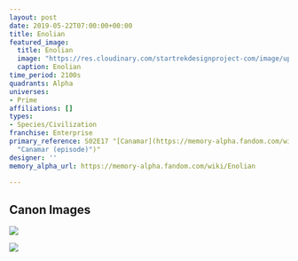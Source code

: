 ```yaml
---
layout: post
date: 2019-05-22T07:00:00+00:00
title: Enolian
featured_image:
  title: Enolian
  image: "https://res.cloudinary.com/startrekdesignproject-com/image/upload/v1558568659/Enolian.png"
  caption: Enolian
time_period: 2100s
quadrants: Alpha
universes:
- Prime
affiliations: []
types:
- Species/Civilization
franchise: Enterprise
primary_reference: S02E17 "[Canamar](https://memory-alpha.fandom.com/wiki/Canamar
  "Canamar (episode)")"
designer: ''
memory_alpha_url: https://memory-alpha.fandom.com/wiki/Enolian

---
```

## Canon Images

![](https://res.cloudinary.com/startrekdesignproject-com/image/upload/v1558568659/Enolian1.jpg)

![](https://res.cloudinary.com/startrekdesignproject-com/image/upload/v1558568659/Enolian2.jpg)